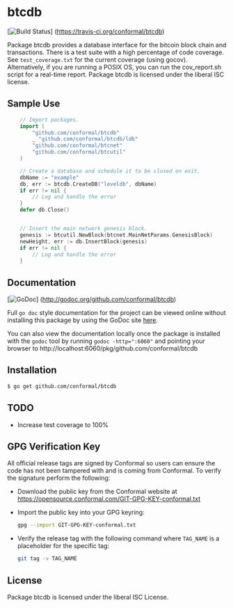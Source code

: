 btcdb
=====

[![Build Status](https://travis-ci.org/conformal/btcdb.png?branch=master)]
(https://travis-ci.org/conformal/btcdb)

Package btcdb provides a database interface for the bitcoin block chain and
transactions.  There is a test suite with a high percentage of code coverage.
See `test_coverage.txt` for the current coverage (using gocov).  Alternatively,
if you are running a POSIX OS, you can run the cov_report.sh script for a
real-time report.  Package btcdb is licensed under the liberal ISC license.

## Sample Use

```Go
	// Import packages.
	import (
		"github.com/conformal/btcdb"
		_ "github.com/conformal/btcdb/ldb"
		"github.com/conformal/btcnet"
		"github.com/conformal/btcutil"
	)

	// Create a database and schedule it to be closed on exit.
	dbName := "example"
	db, err := btcdb.CreateDB("leveldb", dbName)
	if err != nil {
		// Log and handle the error
	}
	defer db.Close()


	// Insert the main network genesis block.
	genesis := btcutil.NewBlock(btcnet.MainNetParams.GenesisBlock)
	newHeight, err := db.InsertBlock(genesis)
	if err != nil {
		// Log and handle the error
	}
```

## Documentation

[![GoDoc](https://godoc.org/github.com/conformal/btcdb?status.png)]
(http://godoc.org/github.com/conformal/btcdb)

Full `go doc` style documentation for the project can be viewed online without
installing this package by using the GoDoc site
[here](http://godoc.org/github.com/conformal/btcdb).

You can also view the documentation locally once the package is installed with
the `godoc` tool by running `godoc -http=":6060"` and pointing your browser to
http://localhost:6060/pkg/github.com/conformal/btcdb

## Installation

```bash
$ go get github.com/conformal/btcdb
```

## TODO
- Increase test coverage to 100%

## GPG Verification Key

All official release tags are signed by Conformal so users can ensure the code
has not been tampered with and is coming from Conformal.  To verify the
signature perform the following:

- Download the public key from the Conformal website at
  https://opensource.conformal.com/GIT-GPG-KEY-conformal.txt

- Import the public key into your GPG keyring:
  ```bash
  gpg --import GIT-GPG-KEY-conformal.txt
  ```

- Verify the release tag with the following command where `TAG_NAME` is a
  placeholder for the specific tag:
  ```bash
  git tag -v TAG_NAME
  ```

## License

Package btcdb is licensed under the liberal ISC License.

